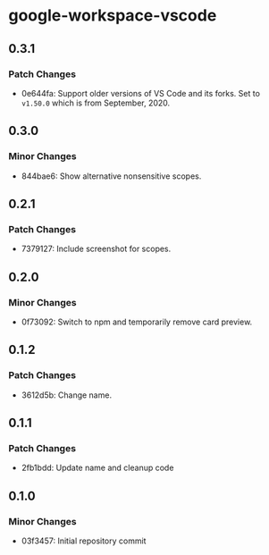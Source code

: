 # google-workspace-vscode

## 0.3.1

### Patch Changes

- 0e644fa: Support older versions of VS Code and its forks. Set to `v1.50.0` which is from September, 2020.

## 0.3.0

### Minor Changes

- 844bae6: Show alternative nonsensitive scopes.

## 0.2.1

### Patch Changes

- 7379127: Include screenshot for scopes.

## 0.2.0

### Minor Changes

- 0f73092: Switch to npm and temporarily remove card preview.

## 0.1.2

### Patch Changes

- 3612d5b: Change name.

## 0.1.1

### Patch Changes

- 2fb1bdd: Update name and cleanup code

## 0.1.0

### Minor Changes

- 03f3457: Initial repository commit
